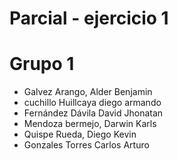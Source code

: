# Parcial - ejercicio 1
# Grupo 1
- Galvez Arango, Alder Benjamin	
- cuchillo Huillcaya diego armando	
- Fernández Dávila David Jhonatan	
- Mendoza bermejo, Darwin Karls	
- Quispe Rueda, Diego Kevin	
- Gonzales Torres Carlos Arturo	
